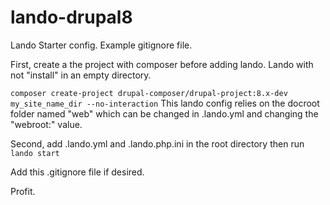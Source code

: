 # lando-drupal8
Lando Starter config. Example gitignore file.

First, create a the project with composer before adding lando. Lando with not "install" in an empty directory.

```composer create-project drupal-composer/drupal-project:8.x-dev my_site_name_dir --no-interaction```
This lando config relies on the docroot folder named "web" which can be changed in .lando.yml and changing the "webroot:" value.

Second, add .lando.yml and .lando.php.ini in the root directory then run ```lando start```

Add this .gitignore file if desired.

Profit.
